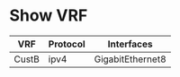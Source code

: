 
# Show VRF
| VRF | Protocol | Interfaces |
| --- | -------- | ---------- | 
| CustB | ipv4 | GigabitEthernet8 |